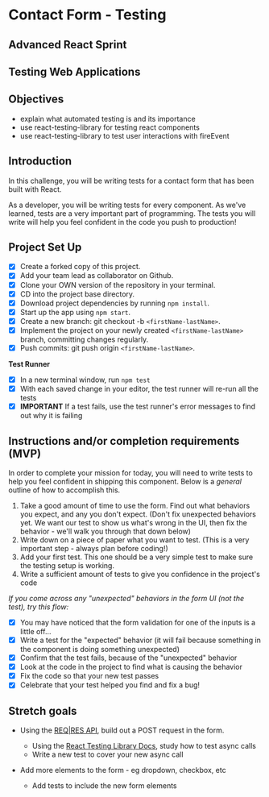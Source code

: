 # Contact Form - Testing

## Advanced React Sprint

## Testing Web Applications

## Objectives

- explain what automated testing is and its importance
- use react-testing-library for testing react components
- use react-testing-library to test user interactions with fireEvent

## Introduction

In this challenge, you will be writing tests for a contact form that has been built with React.

As a developer, you will be writing tests for every component. As we've learned, tests are a very important part of programming. The tests you will write will help you feel confident in the code you push to production!

## Project Set Up

- [x] Create a forked copy of this project.
- [x] Add your team lead as collaborator on Github.
- [x] Clone your OWN version of the repository in your terminal.
- [x] CD into the project base directory.
- [x] Download project dependencies by running `npm install`.
- [x] Start up the app using `npm start`.
- [x] Create a new branch: git checkout -b `<firstName-lastName>`.
- [x] Implement the project on your newly created `<firstName-lastName>` branch, committing changes regularly.
- [x] Push commits: git push origin `<firstName-lastName>`.

**Test Runner**
- [x] In a new terminal window, run `npm test`
- [x] With each saved change in your editor, the test runner will re-run all the tests
- [x] **IMPORTANT** If a test fails, use the test runner's error messages to find out why it is failing

## Instructions and/or completion requirements (MVP)

In order to complete your mission for today, you will need to write tests to help you feel confident in shipping this component. Below is a _general_ outline of how to accomplish this.

1. Take a good amount of time to use the form. Find out what behaviors you expect, and any you don't expect. (Don't fix unexpected behaviors yet. We want our test to show us what's wrong in the UI, then fix the behavior - we'll walk you through that down below)
1. Write down on a piece of paper what you want to test. (This is a very important step - always plan before coding!)
1. Add your first test. This one should be a very simple test to make sure the testing setup is working.
1. Write a sufficient amount of tests to give you confidence in the project's code

_If you come across any "unexpected" behaviors in the form UI (not the test), try this flow:_

- [x] You may have noticed that the form validation for one of the inputs is a little off...
- [x] Write a test for the "expected" behavior (it will fail because something in the component is doing something unexpected)
- [x] Confirm that the test fails, because of the "unexpected" behavior
- [x] Look at the code in the project to find what is causing the behavior
- [x] Fix the code so that your new test passes
- [x] Celebrate that your test helped you find and fix a bug!

## Stretch goals

- Using the [REQ|RES API](https://reqres.in/), build out a POST request in the form.

  - Using the [React Testing Library Docs](https://testing-library.com/docs/react-testing-library/intro), study how to test async calls
  - Write a new test to cover your new async call

- Add more elements to the form - eg dropdown, checkbox, etc
  - Add tests to include the new form elements
